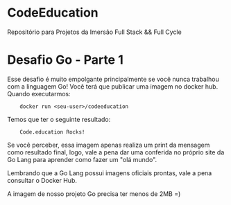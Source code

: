 # CodeEducation
Repositório para Projetos da Imersão Full Stack &amp;&amp; Full Cycle


# Desafio Go - Parte 1

Esse desafio é muito empolgante principalmente se você nunca trabalhou com a linguagem Go!
Você terá que publicar uma imagem no docker hub. Quando executarmos:

		docker run <seu-user>/codeeducation

Temos que ter o seguinte resultado: 

		Code.education Rocks!

Se você perceber, essa imagem apenas realiza um print da mensagem como resultado final, logo, vale a pena dar uma conferida no próprio site da Go Lang para aprender como fazer um "olá mundo".

Lembrando que a Go Lang possui imagens oficiais prontas, vale a pena consultar o Docker Hub.

A imagem de nosso projeto Go precisa ter menos de 2MB =)
